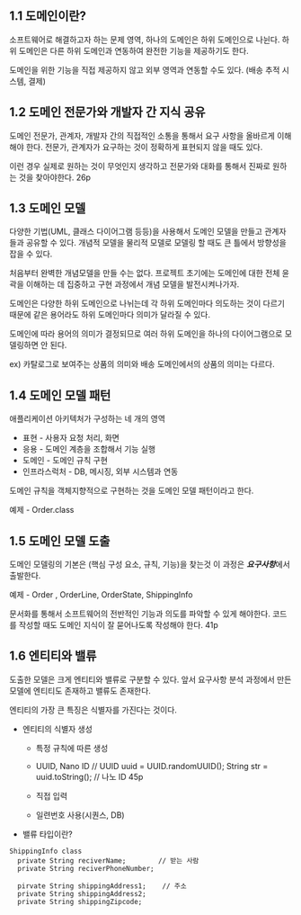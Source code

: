 ## 1.1 도메인이란?

소프트웨어로 해결하고자 하는 문제 영역, 하나의 도메인은 하위 도메인으로 나뉜다. 하위 도메인은 다른 하위 도메인과 연동하여 완전한 기능을 제공하기도 한다.

도메인을 위한 기능을 직접 제공하지 않고 외부 영역과 연동할 수도 있다. (배송 추적 시스템, 결제)

## 1.2 도메인 전문가와 개발자 간 지식 공유

도메인 전문가, 관계자, 개발자 간의 직접적인 소통을 통해서 요구 사항을 올바르게 이해해야 한다. 전문가, 관계자가 요구하는 것이 정확하게 표현되지 않을 때도 있다.

이런 경우 실제로 원하는 것이 무엇인지 생각하고 전문가와 대화를 통해서 진짜로 원하는 것을 찾아야한다. 26p

## 1.3 도메인 모델

다양한 기법(UML, 클래스 다이어그램 등등)을 사용해서 도메인 모델을 만들고 관계자들과 공유할 수 있다. 개념적 모델을 물리적 모델로 모델링 할 때도 큰 틀에서 방향성을 잡을 수 있다.

처음부터 완벽한 개념모델을 만들 수는 없다. 프로젝트 초기에는 도메인에 대한 전체 윤곽을 이해하는 데 집중하고 구현 과정에서 개념 모델을 발전시켜나가자.

도메인은 다양한 하위 도메인으로 나뉘는데 각 하위 도메인마다 의도하는 것이 다르기 때문에 같은 용어라도 하위 도메인마다 의미가 달라질 수 있다.

도메인에 따라 용어의 의미가 결정되므로 여러 하위 도메인을 하나의 다이어그램으로 모델링하면 안 된다. 

ex) 카탈로그로 보여주는 상품의 의미와 배송 도메인에서의 상품의 의미는 다르다.

## 1.4 도메인 모델 패턴

애플리케이션 아키텍처가 구성하는 네 개의 영역 

* 표현 - 사용자 요청 처리, 화면 
* 응용 - 도메인 계층을 조합해서 기능 실행
* 도메인 - 도메인 규칙 구현
* 인프라스럭처 - DB, 메시징, 외부 시스템과 연동

도메인 규칙을 객체지향적으로 구현하는 것을 도메인 모델 패턴이라고 한다. 

예제 - Order.class

## 1.5 도메인 모델 도출

도메인 모델링의 기본은 (핵심 구성 요소, 규칙, 기능)을 찾는것 이 과정은 ***요구사항***에서 출발한다. 

예제 - Order , OrderLine, OrderState, ShippingInfo

문서화를 통해서 소프트웨어의 전반적인 기능과 의도를 파악할 수 있게 해야한다. 코드를 작성할 때도 도메인 지식이 잘 묻어나도록 작성해야 한다. 41p

## 1.6 엔티티와 밸류

도출한 모델은 크게 엔티티와 밸류로 구분할 수 있다. 앞서 요구사항 분석 과정에서 만든 모델에 엔티티도 존재하고 밸류도 존재한다.

엔티티의 가장 큰 특징은 식별자를 가진다는 것이다. 

* 엔티티의 식별자 생성
    
    * 특정 규칙에 따른 생성
    
    * UUID, Nano ID // UUID uuid = UUID.randomUUID(); String str = uuid.toString(); // 나노 ID 45p
   
    * 직접 입력
  
    * 일련번호 사용(시퀀스, DB)
    
* 밸류 타입이란?
```
ShippingInfo class
  private String reciverName;        // 받는 사람
  private String reciverPhoneNumber;
  
  pirvate String shippingAddress1;    // 주소 
  private String shippingAddress2;
  private String shippingZipcode;
```

